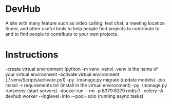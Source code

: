 # DevHub
A site with many feature such as video calling, text chat, a meeting location finder, and other useful tools to help people find projects to contribute to and to find people to contribute to your own projects.
# Instructions
-create virtual environment (python -m venv .venv) .venv is the name of your virtual environment
-activate virtual environment (.\/.venv/Scripts/activate.ps1)
-py .\manage.py migrate (update models)
-pip install -r requirements.txt (Install in the virtual environment)
-py .\manage.py runserver (start servers)
-docker run --rm -p 6379:6379 redis:7
-celery -A devhub worker --loglevel=info --pool=solo (running async tasks)